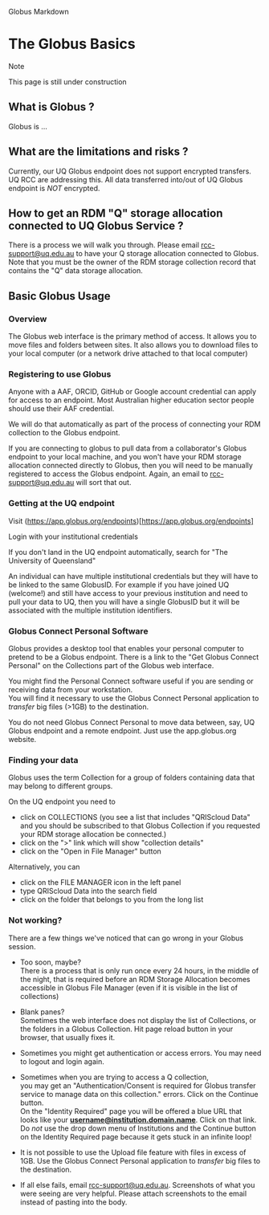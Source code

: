 Globus Markdown

# The Globus Basics

>[!Note]
>
>This page is still under construction

## What is Globus ?

Globus is ...

## What are the limitations and risks ?

Currently, our UQ Globus endpoint does not support encrypted transfers. UQ RCC are addressing this.
All data transferred into/out of UQ Globus endpoint is *NOT* encrypted.

## How to get an RDM "Q" storage allocation connected to UQ Globus Service ?

There is a process we will walk you through. Please email rcc-support@uq.edu.au to have your Q storage allocation connected to Globus. Note that you must be the owner of the RDM storage collection record that contains the "Q" data storage allocation. 

## Basic Globus Usage

### Overview

The Globus web interface is the primary method of access.
It allows you to move files and folders between sites.
It also allows you to download files to your local computer (or a network drive attached to that local computer)

### Registering to use Globus

Anyone with a AAF, ORCID, GitHub or Google account credential can apply for access to an endpoint. Most Australian higher education sector people should use their AAF credential.

We will do that automatically as part of the process of connecting your RDM collection to the Globus endpoint. 

If you are connecting to globus to pull data from a collaborator's Globus endpoint to your local machine, and you won't have your RDM storage allocation connected directly to Globus, then you will need to be manually registered to access the Globus endpoint. Again, an email to rcc-support@uq.edu.au will sort that out.

### Getting at the UQ endpoint

Visit (https://app.globus.org/endpoints)[https://app.globus.org/endpoints]

Login with your institutional credentials

If you don't land in the UQ endpoint automatically, search for "The University of Queensland"

An individual can have multiple institutional credentials but they will have to be linked to the same GlobusID. For example if you have joined UQ (welcome!) and still have access to your previous institution and need to pull your data to UQ, then you will have a single GlobusID but it will be associated with the multiple institution identifiers.

### Globus Connect Personal Software

Globus provides a desktop tool that enables your personal computer to pretend to be a Globus endpoint.
There is a link to the "Get Globus Connect Personal" on the Collections part of the Globus web interface.

You might find the Personal Connect software useful if you are sending or receiving data from your workstation. </br>
You will find it necessary to use the Globus Connect Personal application to _transfer_ big files (>1GB) to the destination.

You do not need Globus Connect Personal to move data between, say, UQ Globus endpoint and a remote endpoint. Just use the app.globus.org website.  

### Finding your data

Globus uses the term Collection for a group of folders containing data that may belong to different groups.

On the UQ endpoint you need to 

* click on COLLECTIONS (you see a list that includes "QRIScloud Data" and you should be subscribed to that Globus Collection if you requested your RDM storage allocation be connected.)
* click on the ">" link which will show "collection details"
* click on the "Open in File Manager" button  </br>

Alternatively, you can 
* click on the FILE MANAGER icon in the left panel 
* type QRIScloud Data into the search field
* click on the folder that belongs to you from the long list
 


### Not working?

There are a few things we've noticed that can go wrong in your Globus session.

* Too soon, maybe? </br>
There is a process that is only run once every 24 hours, in the middle of the night, that is required before an RDM Storage Allocation becomes accessible in Globus File Manager (even if it is visible in the list of collections)

* Blank panes? </br>
Sometimes the web interface does not display the list of Collections, or the folders in a Globus Collection. Hit page reload button in your browser, that usually fixes it.

* Sometimes you might get authentication or access errors. You may need to logout and login again.

* Sometimes when you are trying to access a Q collection, </br>
you may get an "Authentication/Consent is required for Globus transfer service to manage data on this collection." errors. Click on the Continue button. </br>
On the "Identity Required" page you will be offered a blue URL that looks like your **username@institution.domain.name**. Click on that link.</br>
Do _not_ use the drop down menu of Institutions and the Continue button on the Identity Required page because it gets stuck in an infinite loop!

* It is not possible to use the Upload file feature with files in excess of 1GB. Use the Globus Connect Personal application to _transfer_ big files to the destination.
* If all else fails, email rcc-support@uq.edu.au. Screenshots of what you were seeing are very helpful. Please attach screenshots to the email instead of pasting into the body.
